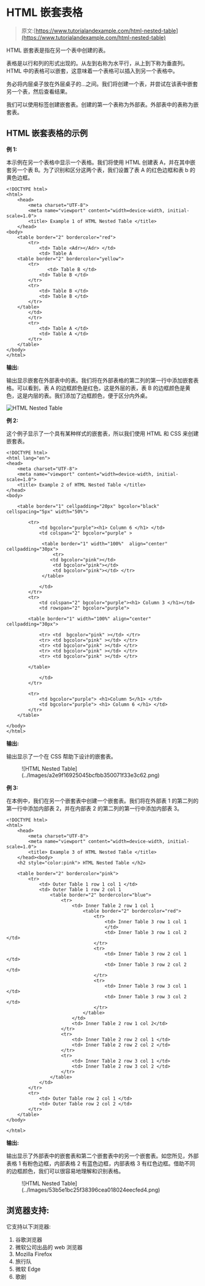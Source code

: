 # HTML 嵌套表格

> 原文:[https://www.tutorialandexample.com/html-nested-table](https://www.tutorialandexample.com/html-nested-table)

HTML 嵌套表是指在另一个表中创建的表。

表格是以行和列的形式出现的。从左到右称为水平行，从上到下称为垂直列。HTML 中的表格可以嵌套，这意味着一个表格可以插入到另一个表格中。

务必将内层桌子放在外层桌子的…之间。我们将创建一个表，并尝试在该表中嵌套另一个表，然后查看结果。

我们可以使用标签创建嵌套表。创建的第一个表称为外部表。外部表中的表称为嵌套表。

## HTML 嵌套表格的示例

**例 1:**

本示例在另一个表格中显示一个表格。我们将使用 HTML 创建表 A，并在其中嵌套另一个表 B。为了识别和区分这两个表，我们设置了表 A 的红色边框和表 b 的黄色边框。

```
<!DOCTYPE html>
<html>
    <head>
        <meta charset="UTF-8">
        <meta name="viewport" content="width=device-width, initial-scale=1.0">
        <title> Example 1 of HTML Nested Table </title>
    </head>
<body>
	<table border="2" bordercolor="red">
		<tr>
			<td> Table <Adr></Adr> </td>
			<td> Table A
	<table border="2" bordercolor="yellow">
		<tr>
		       <td> Table B </td>
			<td> Table B </td>
		</tr>
		<tr>
			<td> Table B </td>
			<td> Table B </td>
		</tr>
	</table>
		</td>
		</tr>
		<tr>
			<td> Table A </td>
			<td> Table A </td>
		</tr>
	</table>
</body>
</html> 
```

**输出:**

输出显示嵌套在外部表中的表。我们将在外部表格的第二列的第一行中添加嵌套表格。可以看到，表 A 的边框颜色是红色，这是外层的表，表 B 的边框颜色是黄色，这是内层的表。我们添加了边框颜色，便于区分内外桌。

![HTML Nested Table](../Images/8318bff5097c6514223294b454854441.png)

**例 2:**

这个例子显示了一个具有某种样式的嵌套表，所以我们使用 HTML 和 CSS 来创建嵌套表。

```
<!DOCTYPE html>
<html lang="en">
<head>
    <meta charset="UTF-8">
    <meta name="viewport" content="width=device-width, initial-scale=1.0">
    <title> Example 2 of HTML Nested Table </title>
</head>
<body>

    <table border="1" cellpadding="20px" bgcolor="black" cellspacing="5px" width="50%">

        <tr>
            <td bgcolor="purple"><h1> Column 6 </h1> </td>
            <td colspan="2" bgcolor="purple" >

             <table border="1" width="100%"  align="center" cellpadding="30px">
                 <tr>
                <td bgcolor="pink"></td>
                 <td bgcolor="pink"></td>
                 <td bgcolor="pink"></td> </tr>
             </table>

            </td>
        </tr>
        <tr>
            <td colspan="2" bgcolor="purple"><h1> Column 3 </h1></td>
            <td rowspan="2" bgcolor="purple">

        <table border="1" width="100%" align="center" cellpadding="30px">

            <tr> <td  bgcolor="pink" ></td> </tr>
            <tr> <td bgcolor="pink" ></td> </tr>
            <tr> <td bgcolor="pink" ></td> </tr>
            <tr> <td bgcolor="pink" ></td> </tr>
            <tr> <td bgcolor="pink" ></td> </tr>

        </table>

            </td>
        </tr>

        <tr>
            <td bgcolor="purple"> <h1>Column 5</h1> </td>
            <td bgcolor="purple"> <h1> Column 6 </h1> </td>
        </tr>
    </table>

</body>
</html> 
```

**输出:**

输出显示了一个在 CSS 帮助下设计的嵌套表。

<figure class="wp-block-image">![HTML Nested Table](../Images/a2e9f16925045bcfbb350071f33e3c62.png)</figure>

**例 3:**

在本例中，我们在另一个嵌套表中创建一个嵌套表。我们将在外部表 1 的第二列的第一行中添加内部表 2，并在内部表 2 的第二列的第一行中添加内部表 3。

```
<!DOCTYPE html>
<html>
    <head>
        <meta charset="UTF-8">
        <meta name="viewport" content="width=device-width, initial-scale=1.0">
        <title> Example 3 of HTML Nested Table </title>
    </head><body>
	<h2 style="color:pink"> HTML Nested Table </h2>

	<table border="2" bordercolor="pink">
		<tr>
			<td> Outer Table 1 row 1 col 1 </td>
			<td> Outer Table 1 row 2 col 1 
				<table border="2" bordercolor="blue">
					<tr>
						<td> Inner Table 2 row 1 col 1 
							<table border="2" bordercolor="red">
								<tr>
									<td> Inner Table 3 row 1 col 1 
									</td>
									<td> Inner Table 3 row 1 col 2 </td>
								</tr>
								<tr>
									<td> Inner Table 3 row 2 col 1 </td>
									<td> Inner Table 3 row 2 col 2 </td>
								</tr>
								<tr>
									<td> Inner Table 3 row 3 col 1 </td>
									<td> Inner Table 3 row 3 col 2 </td>
								</tr>
							</table>
						</td>
						<td> Inner Table 2 row 1 col 2</td>
					</tr>
					<tr>
						<td> Inner Table 2 row 2 col 1 </td>
						<td> Inner Table 2 row 2 col 2 </td>
					</tr>
					<tr>
						<td> Inner Table 2 row 3 col 1 </td>
						<td> Inner Table 2 row 3 col 2 </td>
					</tr>
				</table>
			</td>
		</tr>
		<tr>
			<td> Outer Table row 2 col 1 </td>
			<td> Outer Table row 2 col 2 </td>
		</tr>
	</table>
</body>

</html> 
```

**输出:**

输出显示了外部表中的嵌套表和第二个嵌套表中的另一个嵌套表。如您所见，外部表格 1 有粉色边框，内部表格 2 有蓝色边框，内部表格 3 有红色边框。借助不同的边框颜色，我们可以很容易地理解和识别表格。

<figure class="wp-block-image">![HTML Nested Table](../Images/53b5e1bc25f38396cea018024eecfed4.png)</figure>

## 浏览器支持:

它支持以下浏览器:

1.  谷歌浏览器
2.  微软公司出品的 web 浏览器
3.  Mozilla Firefox
4.  旅行队
5.  微软 Edge
6.  歌剧